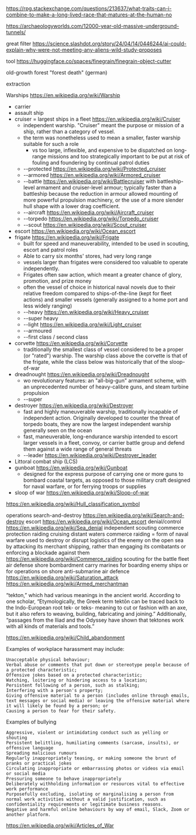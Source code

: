 https://rpg.stackexchange.com/questions/213637/what-traits-can-i-combine-to-make-a-long-lived-race-that-matures-at-the-human-no


https://archaeologyworlds.com/12000-year-old-massive-underground-tunnels/


great filter https://science.slashdot.org/story/24/04/14/0446244/ai-could-explain-why-were-not-meeting-any-aliens-wild-study-proposes


tool https://huggingface.co/spaces/finegrain/finegrain-object-cutter



old-growth forest
"forest death" (german)

extraction


Warships https://en.wikipedia.org/wiki/Warship
* carrier
* assault ship
* cruiser = largest ships in a fleet https://en.wikipedia.org/wiki/Cruiser
  * independent warship. "Cruiser" meant the purpose or mission of a ship, rather than a category of vessel.
  * the term was nonetheless used to mean a smaller, faster warship suitable for such a role
    * vs too large, inflexible, and expensive to be dispatched on long-range missions and too strategically important to be put at risk of fouling and foundering by continual patrol duties 
  * --protected https://en.wikipedia.org/wiki/Protected_cruiser
  * --armored https://en.wikipedia.org/wiki/Armored_cruiser
  * --battle https://en.wikipedia.org/wiki/Battlecruiser with battleship-level armament and cruiser-level armour; typically faster than a battleship because the reduction in armour allowed mounting of more powerful propulsion machinery, or the use of a more slender hull shape with a lower drag coefficient.
  * --aircraft https://en.wikipedia.org/wiki/Aircraft_cruiser
  * --torpedo https://en.wikipedia.org/wiki/Torpedo_cruiser
  * --scout https://en.wikipedia.org/wiki/Scout_cruiser
* escort https://en.wikipedia.org/wiki/Ocean_escort
* frigate https://en.wikipedia.org/wiki/Frigate
  * built for speed and maneuverability, intended to be used in scouting, escort and patrol roles
  * Able to carry six months' stores, had very long range
  * vessels larger than frigates were considered too valuable to operate independently.
  * Frigates often saw action, which meant a greater chance of glory, promotion, and prize money
  * often the vessel of choice in historical naval novels due to their relative freedom compared to ships-of-the-line (kept for fleet actions) and smaller vessels (generally assigned to a home port and less widely ranging)
  * --heavy https://en.wikipedia.org/wiki/Heavy_cruiser
  * --super heavy
  * --light https://en.wikipedia.org/wiki/Light_cruiser
  * --armoured
  * --first class / second class
* corvette https://en.wikipedia.org/wiki/Corvette
  * traditionally the smallest class of vessel considered to be a proper (or "rated") warship. The warship class above the corvette is that of the frigate, while the class below was historically that of the sloop-of-war
* dreadnought https://en.wikipedia.org/wiki/Dreadnought
  * wo revolutionary features: an "all-big-gun" armament scheme, with an unprecedented number of heavy-calibre guns, and steam turbine propulsion
  * --super
* destroyer https://en.wikipedia.org/wiki/Destroyer
  * fast and highly maneuverable warship, traditionally incapable of independent action. Originally developed to counter the threat of torpedo boats, they are now the largest independent warship generally seen on the ocean
  * fast, maneuverable, long-endurance warship intended to escort larger vessels in a fleet, convoy, or carrier battle group and defend them against a wide range of general threats
  * --leader https://en.wikipedia.org/wiki/Destroyer_leader
* Littoral combat ship (LCS)
* gunboat https://en.wikipedia.org/wiki/Gunboat
  * designed for the express purpose of carrying one or more guns to bombard coastal targets, as opposed to those military craft designed for naval warfare, or for ferrying troops or supplies
* sloop of war https://en.wikipedia.org/wiki/Sloop-of-war


https://en.wikipedia.org/wiki/Hull_classification_symbol



operations
search-and-destroy https://en.wikipedia.org/wiki/Search-and-destroy
escort https://en.wikipedia.org/wiki/Ocean_escort
denial/control https://en.wikipedia.org/wiki/Sea_denial
independent scouting
commerce protection
raiding
cruising distant waters
commerce raiding = form of naval warfare used to destroy or disrupt logistics of the enemy on the open sea by attacking its merchant shipping, rather than engaging its combatants or enforcing a blockade against them https://en.wikipedia.org/wiki/Commerce_raiding
scouting for the battle fleet
air defense
shore bombardment
carry marines for boarding enemy ships or for operations on shore
anti-submarine
air defence
https://en.wikipedia.org/wiki/Saturation_attack
https://en.wikipedia.org/wiki/Armed_merchantman


“tekton,” which had various meanings in the ancient world. According to one scholar, “Etymologically, the Greek term tektōn can be traced back to the Indo-European root tek- or teks- meaning to cut or fashion with an axe, but it also refers to weaving, building, fabricating and joining.” Additionally, “passages from the Iliad and the Odyssey have shown that tektones work with all kinds of materials and tools.”

https://en.wikipedia.org/wiki/Child_abandonment

Examples of workplace harassment may include:

    Unacceptable physical behaviour;
    Verbal abuse or comments that put down or stereotype people because of a protected characteristic;
    Offensive jokes based on a protected characteristic;
    Watching, loitering or hindering access to a location;
    Persistent following of a person, such as stalking;
    Interfering with a person's property;
    Giving offensive material to a person (includes online through emails, text messages or social media) or leaving the offensive material where it will likely be found by a person; or
    Causing a person to fear for their safety.



Examples of bullying

    Aggressive, violent or intimidating conduct such as yelling or shouting
    Persistent belittling, humiliating comments (sarcasm, insults), or offensive language
    Spreading malicious rumours
    Regularly inappropriately teasing, or making someone the brunt of pranks or practical jokes
    Circulating inappropriate or embarrassing photos or videos via email or social media
    Pressuring someone to behave inappropriately
    Deliberately withholding information or resources vital to effective work performance
    Purposefully excluding, isolating or marginalising a person from normal work activities without a valid justification, such as confidentiality requirements or legitimate business reasons.
    Negative and harmful online behaviours by way of email, Slack, Zoom or another platform.


https://en.wikipedia.org/wiki/Articles_of_War
